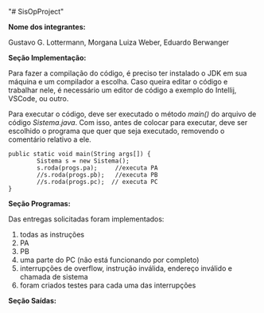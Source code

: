 "# SisOpProject" 

**Nome dos integrantes:**

Gustavo G. Lottermann, Morgana Luiza Weber, Eduardo Berwanger


**Seção Implementação:**

Para fazer a compilação do código, é preciso ter instalado o JDK em sua máquina e um compilador a escolha. 
Caso queira editar o código e trabalhar nele, é necessário um editor de código a exemplo do Intellij, VSCode,
ou outro.

Para executar o código, deve ser executado o método _main()_ do arquivo de código _Sistema.java_.
Com isso, antes de colocar para executar, deve ser escolhido o programa que quer que seja executado, removendo o comentário relativo a ele.

````
public static void main(String args[]) {
		Sistema s = new Sistema();
		s.roda(progs.pa);     //executa PA
		//s.roda(progs.pb);   //executa PB
		//s.roda(progs.pc);  // executa PC
}
````

**Seção Programas:**

Das entregas solicitadas foram implementados:
1. todas as instruções 
2. PA
3. PB
4. uma parte do PC (não está funcionando por completo)
5. interrupções de overflow, instrução inválida, endereço inválido e chamada de sistema 
6. foram criados testes para cada uma das interrupções 

**Seção Saídas:**

